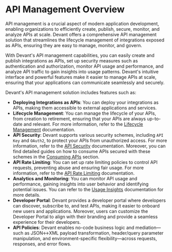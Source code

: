 # API Management Overview

API management is a crucial aspect of modern application development, enabling organizations to efficiently create, publish, secure, monitor, and analyze APIs at scale. Devant offers a comprehensive API management solution that streamlines the lifecycle management of integrations exposed as APIs, ensuring they are easy to manage, monitor, and govern.

With Devant's API management capabilities, you can easily create and publish integrations as APIs, set up security measures such as authentication and authorization, monitor API usage and performance, and analyze API traffic to gain insights into usage patterns. Devant's intuitive interface and powerful features make it easier to manage APIs at scale, ensuring that your applications can communicate seamlessly and securely.

Devant's API management solution includes features such as:

- **Deploying Integrations as APIs**: You can deploy your integrations as APIs, making them accessible to external applications and services.
- **Lifecycle Management**: You can manage the lifecycle of your APIs, from creation to retirement, ensuring that your APIs are always up-to-date and relevant. For more information, refer to the [Lifecycle Management](../lifecycle-management/) documentation.
- **API Security**: Devant supports various security schemes, including `API Key` and `OAuth2`, to protect your APIs from unauthorized access. For more information, refer to the [API Security](../api-security/) documentation. Moreover, you can find detailed guides on how to consume APIs secured with these schemes in the [Consuming APIs](../consuming-apis/consuming-an-api-secured-with-an-api-key/) section.
- **API Rate Limiting**: You can set up rate limiting policies to control API requests, preventing abuse and ensuring fair usage. For more information, refer to the [API Rate Limiting](../api-rate-limiting/) documentation.
- **Analytics and Monitoring**: You can monitor API usage and performance, gaining insights into user behavior and identifying potential issues. You can refer to the [Usage Insights](../../monitoring-and-insights/usage-insights-overview/) documentation for more details.
- **Developer Portal**: Devant provides a developer portal where developers can discover, subscribe to, and test APIs, making it easier to onboard new users and applications. Moreover, users can customize the Developer Portal to align with their branding and provide a seamless experience for their developers.
- **API Policies**: Devant enables no-code business logic and mediation—such as JSON↔XML payload transformation, header/query parameter manipulation, and environment-specific flexibility—across requests, responses, and error flows.
